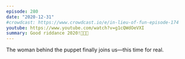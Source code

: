 ```yaml
---
episode: 280
date: "2020-12-31"
#crowdcast: https://www.crowdcast.io/e/in-lieu-of-fun-episode-174
youtube: https://www.youtube.com/watch?v=g1cQWdOeVXI
summary: Good riddance 2020!🥂🥂🥂 
---
```

The woman behind the puppet finally joins us—this time for real.

